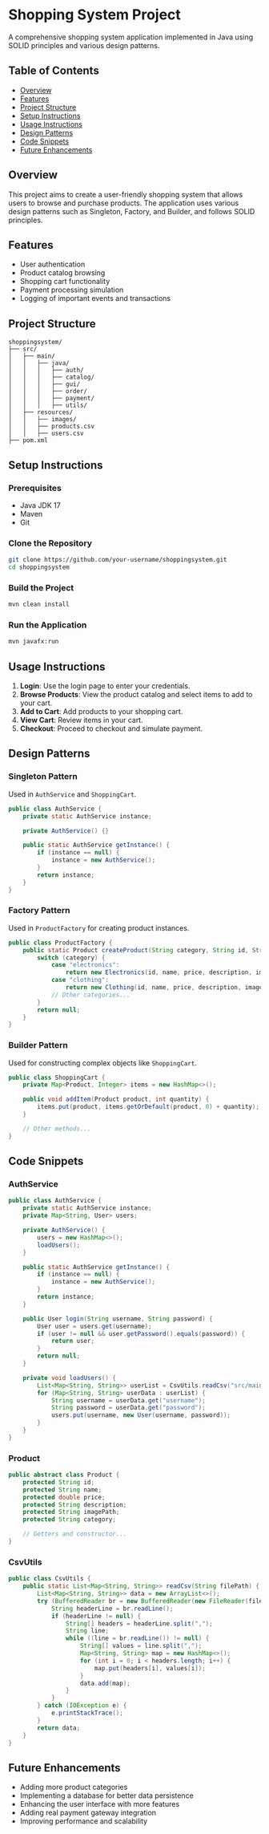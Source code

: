 # Shopping System Project

A comprehensive shopping system application implemented in Java using SOLID principles and various design patterns.

## Table of Contents

- [Overview](#overview)
- [Features](#features)
- [Project Structure](#project-structure)
- [Setup Instructions](#setup-instructions)
- [Usage Instructions](#usage-instructions)
- [Design Patterns](#design-patterns)
- [Code Snippets](#code-snippets)
- [Future Enhancements](#future-enhancements)

## Overview

This project aims to create a user-friendly shopping system that allows users to browse and purchase products. The application uses various design patterns such as Singleton, Factory, and Builder, and follows SOLID principles.

## Features

- User authentication
- Product catalog browsing
- Shopping cart functionality
- Payment processing simulation
- Logging of important events and transactions

## Project Structure

```
shoppingsystem/
├── src/
│   ├── main/
│   │   ├── java/
│   │   │   ├── auth/
│   │   │   ├── catalog/
│   │   │   ├── gui/
│   │   │   ├── order/
│   │   │   ├── payment/
│   │   │   ├── utils/
│   ├── resources/
│   │   ├── images/
│   │   ├── products.csv
│   │   ├── users.csv
├── pom.xml
```

## Setup Instructions

### Prerequisites

- Java JDK 17
- Maven
- Git

### Clone the Repository

```bash
git clone https://github.com/your-username/shoppingsystem.git
cd shoppingsystem
```

### Build the Project

```bash
mvn clean install
```

### Run the Application

```bash
mvn javafx:run
```

## Usage Instructions

1. **Login**: Use the login page to enter your credentials.
2. **Browse Products**: View the product catalog and select items to add to your cart.
3. **Add to Cart**: Add products to your shopping cart.
4. **View Cart**: Review items in your cart.
5. **Checkout**: Proceed to checkout and simulate payment.

## Design Patterns

### Singleton Pattern

Used in `AuthService` and `ShoppingCart`.

```java
public class AuthService {
    private static AuthService instance;

    private AuthService() {}

    public static AuthService getInstance() {
        if (instance == null) {
            instance = new AuthService();
        }
        return instance;
    }
}
```

### Factory Pattern

Used in `ProductFactory` for creating product instances.

```java
public class ProductFactory {
    public static Product createProduct(String category, String id, String name, double price, String description, String imagePath) {
        switch (category) {
            case "electronics":
                return new Electronics(id, name, price, description, imagePath);
            case "clothing":
                return new Clothing(id, name, price, description, imagePath);
            // Other categories...
        }
        return null;
    }
}
```

### Builder Pattern

Used for constructing complex objects like `ShoppingCart`.

```java
public class ShoppingCart {
    private Map<Product, Integer> items = new HashMap<>();

    public void addItem(Product product, int quantity) {
        items.put(product, items.getOrDefault(product, 0) + quantity);
    }

    // Other methods...
}
```

## Code Snippets

### AuthService

```java
public class AuthService {
    private static AuthService instance;
    private Map<String, User> users;

    private AuthService() {
        users = new HashMap<>();
        loadUsers();
    }

    public static AuthService getInstance() {
        if (instance == null) {
            instance = new AuthService();
        }
        return instance;
    }

    public User login(String username, String password) {
        User user = users.get(username);
        if (user != null && user.getPassword().equals(password)) {
            return user;
        }
        return null;
    }

    private void loadUsers() {
        List<Map<String, String>> userList = CsvUtils.readCsv("src/main/resources/users.csv");
        for (Map<String, String> userData : userList) {
            String username = userData.get("username");
            String password = userData.get("password");
            users.put(username, new User(username, password));
        }
    }
}
```

### Product

```java
public abstract class Product {
    protected String id;
    protected String name;
    protected double price;
    protected String description;
    protected String imagePath;
    protected String category;

    // Getters and constructor...
}
```

### CsvUtils

```java
public class CsvUtils {
    public static List<Map<String, String>> readCsv(String filePath) {
        List<Map<String, String>> data = new ArrayList<>();
        try (BufferedReader br = new BufferedReader(new FileReader(filePath))) {
            String headerLine = br.readLine();
            if (headerLine != null) {
                String[] headers = headerLine.split(",");
                String line;
                while ((line = br.readLine()) != null) {
                    String[] values = line.split(",");
                    Map<String, String> map = new HashMap<>();
                    for (int i = 0; i < headers.length; i++) {
                        map.put(headers[i], values[i]);
                    }
                    data.add(map);
                }
            }
        } catch (IOException e) {
            e.printStackTrace();
        }
        return data;
    }
}
```

## Future Enhancements

- Adding more product categories
- Implementing a database for better data persistence
- Enhancing the user interface with more features
- Adding real payment gateway integration
- Improving performance and scalability
